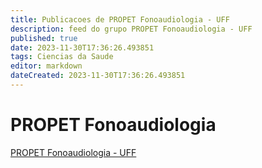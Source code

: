```yaml
---
title: Publicacoes de PROPET Fonoaudiologia - UFF
description: feed do grupo PROPET Fonoaudiologia - UFF
published: true
date: 2023-11-30T17:36:26.493851
tags: Ciencias da Saude
editor: markdown
dateCreated: 2023-11-30T17:36:26.493851
---
```


# PROPET Fonoaudiologia
[PROPET Fonoaudiologia - UFF](/grupo/117PROPETFonoaudiologiaUFF.md)